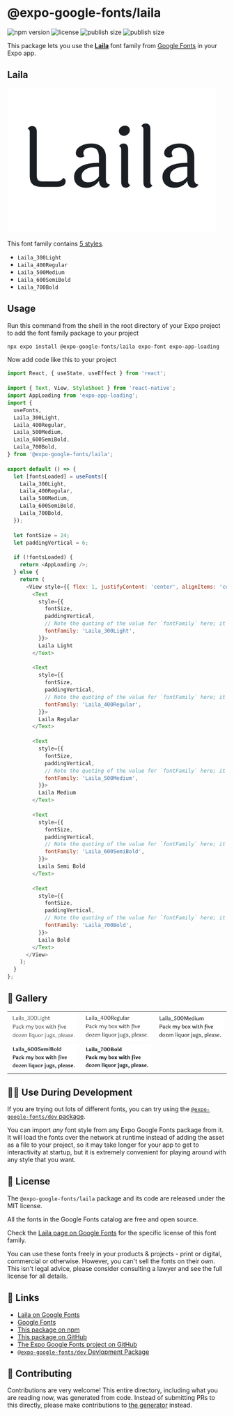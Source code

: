 # @expo-google-fonts/laila

![npm version](https://flat.badgen.net/npm/v/@expo-google-fonts/laila)
![license](https://flat.badgen.net/github/license/expo/google-fonts)
![publish size](https://flat.badgen.net/packagephobia/install/@expo-google-fonts/laila)
![publish size](https://flat.badgen.net/packagephobia/publish/@expo-google-fonts/laila)

This package lets you use the [**Laila**](https://fonts.google.com/specimen/Laila) font family from [Google Fonts](https://fonts.google.com/) in your Expo app.

## Laila

![Laila](./font-family.png)

This font family contains [5 styles](#-gallery).

- `Laila_300Light`
- `Laila_400Regular`
- `Laila_500Medium`
- `Laila_600SemiBold`
- `Laila_700Bold`

## Usage

Run this command from the shell in the root directory of your Expo project to add the font family package to your project
```sh
npx expo install @expo-google-fonts/laila expo-font expo-app-loading
```

Now add code like this to your project
```js
import React, { useState, useEffect } from 'react';

import { Text, View, StyleSheet } from 'react-native';
import AppLoading from 'expo-app-loading';
import {
  useFonts,
  Laila_300Light,
  Laila_400Regular,
  Laila_500Medium,
  Laila_600SemiBold,
  Laila_700Bold,
} from '@expo-google-fonts/laila';

export default () => {
  let [fontsLoaded] = useFonts({
    Laila_300Light,
    Laila_400Regular,
    Laila_500Medium,
    Laila_600SemiBold,
    Laila_700Bold,
  });

  let fontSize = 24;
  let paddingVertical = 6;

  if (!fontsLoaded) {
    return <AppLoading />;
  } else {
    return (
      <View style={{ flex: 1, justifyContent: 'center', alignItems: 'center' }}>
        <Text
          style={{
            fontSize,
            paddingVertical,
            // Note the quoting of the value for `fontFamily` here; it expects a string!
            fontFamily: 'Laila_300Light',
          }}>
          Laila Light
        </Text>

        <Text
          style={{
            fontSize,
            paddingVertical,
            // Note the quoting of the value for `fontFamily` here; it expects a string!
            fontFamily: 'Laila_400Regular',
          }}>
          Laila Regular
        </Text>

        <Text
          style={{
            fontSize,
            paddingVertical,
            // Note the quoting of the value for `fontFamily` here; it expects a string!
            fontFamily: 'Laila_500Medium',
          }}>
          Laila Medium
        </Text>

        <Text
          style={{
            fontSize,
            paddingVertical,
            // Note the quoting of the value for `fontFamily` here; it expects a string!
            fontFamily: 'Laila_600SemiBold',
          }}>
          Laila Semi Bold
        </Text>

        <Text
          style={{
            fontSize,
            paddingVertical,
            // Note the quoting of the value for `fontFamily` here; it expects a string!
            fontFamily: 'Laila_700Bold',
          }}>
          Laila Bold
        </Text>
      </View>
    );
  }
};

```

## 🔡 Gallery


||||
|-|-|-|
|![Laila_300Light](./Laila_300Light.ttf.png)|![Laila_400Regular](./Laila_400Regular.ttf.png)|![Laila_500Medium](./Laila_500Medium.ttf.png)||
|![Laila_600SemiBold](./Laila_600SemiBold.ttf.png)|![Laila_700Bold](./Laila_700Bold.ttf.png)|||


## 👩‍💻 Use During Development

If you are trying out lots of different fonts, you can try using the [`@expo-google-fonts/dev` package](https://github.com/expo/google-fonts/tree/master/font-packages/dev#readme).

You can import *any* font style from any Expo Google Fonts package from it. It will load the fonts
over the network at runtime instead of adding the asset as a file to your project, so it may take longer
for your app to get to interactivity at startup, but it is extremely convenient
for playing around with any style that you want.

## 📖 License

The `@expo-google-fonts/laila` package and its code are released under the MIT license.

All the fonts in the Google Fonts catalog are free and open source.

Check the [Laila page on Google Fonts](https://fonts.google.com/specimen/Laila) for the specific license of this font family.

You can use these fonts freely in your products & projects - print or digital, commercial or otherwise. However, you can't sell the fonts on their own. This isn't legal advice, please consider consulting a lawyer and see the full license for all details.

## 🔗 Links

- [Laila on Google Fonts](https://fonts.google.com/specimen/Laila)
- [Google Fonts](https://fonts.google.com/)
- [This package on npm](https://www.npmjs.com/package/@expo-google-fonts/laila)
- [This package on GitHub](https://github.com/expo/google-fonts/tree/master/font-packages/laila)
- [The Expo Google Fonts project on GitHub](https://github.com/expo/google-fonts)
- [`@expo-google-fonts/dev` Devlopment Package](https://github.com/expo/google-fonts/tree/master/font-packages/dev)

## 🤝 Contributing

Contributions are very welcome! This entire directory, including what you are reading now, was generated from code. Instead of submitting PRs to this directly, please make contributions to [the generator](https://github.com/expo/google-fonts/tree/master/packages/generator) instead.
